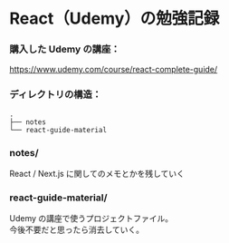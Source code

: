 # React（Udemy）の勉強記録

### 購入した Udemy の講座：<br>

https://www.udemy.com/course/react-complete-guide/
<br>

### ディレクトリの構造：<br>

```
.
├── notes
└── react-guide-material
```

### notes/

React / Next.js に関してのメモとかを残していく

### react-guide-material/

Udemy の講座で使うプロジェクトファイル。<br>
今後不要だと思ったら消去していく。

